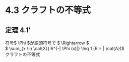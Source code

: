 # 4.3 クラフトの不等式
## 定理 4.1'
符号$ \Phi $が語頭符号で $ \Rightarrow $  
$ \sum\_{x \in \cal{X}} R^{-| \Phi (x)|} \leq 1 (R = | \cal{A})$  
クラフトの不等式


